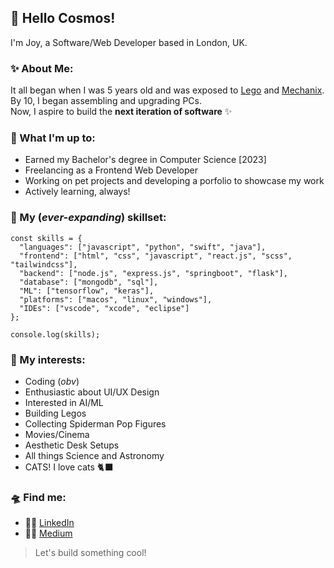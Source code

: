 ## 👋 Hello Cosmos!

I'm Joy, a Software/Web Developer based in London, UK.

### ✨ About Me:
It all began when I was 5 years old and was exposed to [Lego](https://www.lego.com) and [Mechanix](https://zephyrtoys.com/product/plastic-mechanix-planes-161).  
By 10, I began assembling and upgrading PCs.  
Now, I aspire to build the **next iteration of software** ✨

### 🚀 What I'm up to:
- Earned my Bachelor's degree in Computer Science [2023]
- Freelancing as a Frontend Web Developer
- Working on pet projects and developing a porfolio to showcase my work
- Actively learning, always!

### 🔭 My (_ever-expanding_) skillset: 
```
const skills = {
  "languages": ["javascript", "python", "swift", "java"],
  "frontend": ["html", "css", "javascript", "react.js", "scss", "tailwindcss"],
  "backend": ["node.js", "express.js", "springboot", "flask"],
  "database": ["mongodb", "sql"],
  "ML": ["tensorflow", "keras"],
  "platforms": ["macos", "linux", "windows"],
  "IDEs": ["vscode", "xcode", "eclipse"]
};

console.log(skills);
```

### 👾 My interests:
- Coding (_obv_)
- Enthusiastic about UI/UX Design
- Interested in AI/ML
- Building Legos
- Collecting Spiderman Pop Figures
- Movies/Cinema
- Aesthetic Desk Setups
- All things Science and Astronomy
- CATS! I love cats 🐈‍⬛

### 🛸 Find me:
- 🧑‍🚀 [LinkedIn](https://www.linkedin.com/in/joyster/)
- 🧑‍💻 [Medium](https://medium.com/@rodriguesjoyster)

> Let's build something cool!
<!--
end
-->
